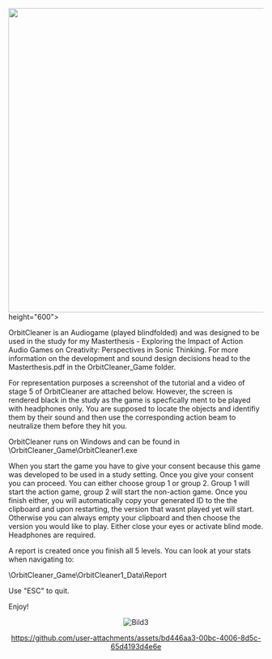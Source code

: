  <img src="https://github.com/user-attachments/assets/9fc4aa99-78ce-44b7-864f-4d2556b1b95c" width="600"> height="600">

OrbitCleaner is an Audiogame (played blindfolded) and was designed to be used in the study for my Masterthesis - Exploring the Impact of Action Audio Games on Creativity: Perspectives in Sonic Thinking. For more information on the development and sound design decisions head to the Masterthesis.pdf in the OrbitCleaner_Game folder.

For representation purposes a screenshot of the tutorial and a video of stage 5 of OrbitCleaner are attached below. However, the screen is rendered black in the study as the game is specfically ment to be played with headphones only. You are supposed to locate the objects and identifiy them by their sound and then use the corresponding action beam to neutralize them before they hit you.  

OrbitCleaner runs on Windows and can be found in \OrbitCleaner_Game\OrbitCleaner1.exe

When you start the game you have to give your consent because this game was developed to be used in a study setting. Once you give your consent you can proceed. You can either choose group 1 or group 2. Group 1 will start the action game, group 2 will start the non-action game. Once you finish either, you will automatically copy your generated ID to the the clipboard and upon restarting, the version that wasnt played yet will start. Otherwise you can always empty your clipboard and then choose the version you would like to play. Either close your eyes or activate blind mode. Headphones are required.

A report is created once you finish all 5 levels. You can look at your stats when navigating to:

\OrbitCleaner_Game\OrbitCleaner1_Data\Report

Use "ESC" to quit.

Enjoy!

<div align="center">




![Bild3](https://github.com/user-attachments/assets/9fc4aa99-78ce-44b7-864f-4d2556b1b95c)

<div>



https://github.com/user-attachments/assets/bd446aa3-00bc-4006-8d5c-65d4193d4e6e

